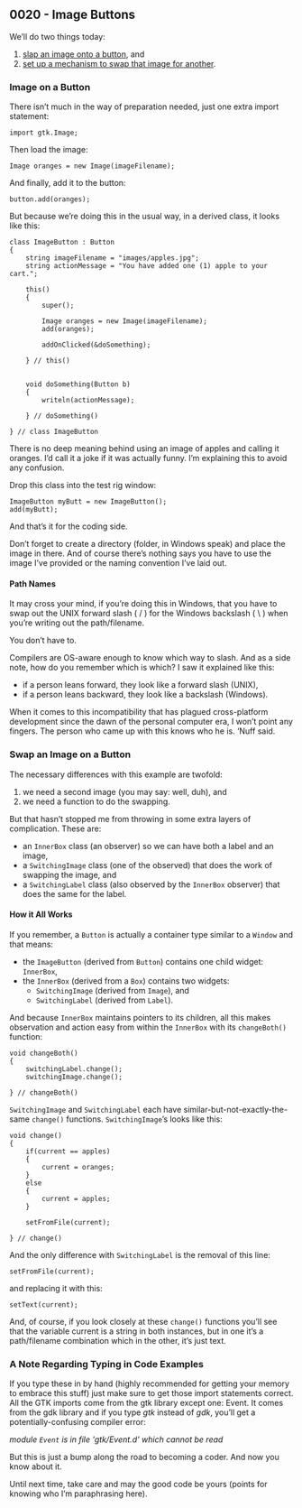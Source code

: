 ## 0020 - Image Buttons

We’ll do two things today:

1. [slap an image onto a button](https://github.com/rontarrant/gtkDcoding/blob/master/007_image/image_007_01_image_button.d), and
1. [set up a mechanism to swap that image for another](https://github.com/rontarrant/gtkDcoding/blob/master/007_image/image_007_02_image_swap.d).

### Image on a Button

There isn’t much in the way of preparation needed, just one extra import statement:

	import gtk.Image;

Then load the image:

	Image oranges = new Image(imageFilename);

And finally, add it to the button:

	button.add(oranges);

But because we’re doing this in the usual way, in a derived class, it looks like this:

	class ImageButton : Button
	{
		string imageFilename = "images/apples.jpg";
		string actionMessage = "You have added one (1) apple to your cart.";
			
		this()
		{
			super();
			
			Image oranges = new Image(imageFilename);
			add(oranges);
			
			addOnClicked(&doSomething);
			
		} // this()
		
		
		void doSomething(Button b)
		{
			writeln(actionMessage);
			
		} // doSomething()
		
	} // class ImageButton

There is no deep meaning behind using an image of apples and calling it oranges. I’d call it a joke if it was actually funny. I’m explaining this to avoid any confusion.

Drop this class into the test rig window:

	ImageButton myButt = new ImageButton();
	add(myButt);

And that’s it for the coding side.

Don’t forget to create a directory (folder, in Windows speak) and place the image in there. And of course there’s nothing says you have to use the image I’ve provided or the naming convention I’ve laid out.

#### Path Names

It may cross your mind, if you’re doing this in Windows, that you have to swap out the UNIX forward slash ( / ) for the Windows backslash ( \ ) when you’re writing out the path/filename.

You don’t have to.

Compilers are OS-aware enough to know which way to slash. And as a side note, how do you remember which is which? I saw it explained like this:

- if a person leans forward, they look like a forward slash (UNIX),
- if a person leans backward, they look like a backslash (Windows).

When it comes to this incompatibility that has plagued cross-platform development since the dawn of the personal computer era, I won’t point any fingers. The person who came up with this knows who he is. ‘Nuff said.

### Swap an Image on a Button

The necessary differences with this example are twofold:

1. we need a second image (you may say: well, duh), and
2. we need a function to do the swapping.

But that hasn’t stopped me from throwing in some extra layers of complication. These are:

- an `InnerBox` class (an observer) so we can have both a label and an image,
- a `SwitchingImage` class (one of the observed) that does the work of swapping the image, and
- a `SwitchingLabel` class (also observed by the `InnerBox` observer) that does the same for the label.

#### How it All Works

If you remember, a `Button` is actually a container type similar to a `Window` and that means:

- the `ImageButton` (derived from `Button`) contains one child widget: `InnerBox`,
- the `InnerBox` (derived from a `Box`) contains two widgets:
	-  `SwitchingImage` (derived from `Image`), and
	- `SwitchingLabel` (derived from `Label`).

And because `InnerBox` maintains pointers to its children, all this makes observation and action easy from within the `InnerBox` with its `changeBoth()` function:

	void changeBoth()
	{
		switchingLabel.change();
		switchingImage.change();
		
	} // changeBoth()

`SwitchingImage` and `SwitchingLabel` each have similar-but-not-exactly-the-same `change()` functions. `SwitchingImage`’s looks like this:

	void change()
	{
		if(current == apples)
		{
			current = oranges;
		}
		else
		{
			current = apples;
		}
	
		setFromFile(current);
	
	} // change()

And the only difference with `SwitchingLabel` is the removal of this line:

	setFromFile(current);

and replacing it with this:

	setText(current);

And, of course, if you look closely at these `change()` functions you’ll see that the variable current is a string in both instances, but in one it’s a path/filename combination which in the other, it’s just text.

### A Note Regarding Typing in Code Examples

If you type these in by hand (highly recommended for getting your memory to embrace this stuff) just make sure to get those import statements correct. All the GTK imports come from the gtk library except one: Event. It comes from the gdk library and if you type *gtk* instead of *gdk*, you’ll get a potentially-confusing compiler error:

*module `Event` is in file 'gtk/Event.d' which cannot be read*

But this is just a bump along the road to becoming a coder. And now you know about it.

Until next time, take care and may the good code be yours (points for knowing who I’m paraphrasing here).

